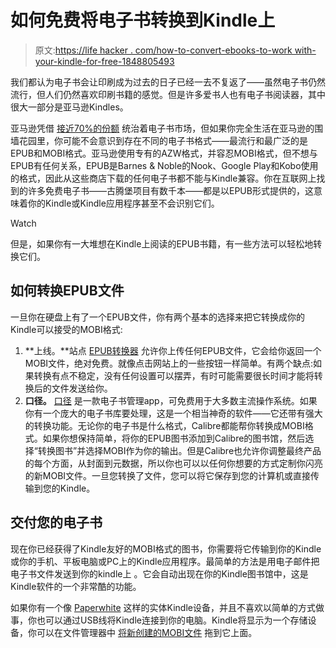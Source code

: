 # 如何免费将电子书转换到Kindle上

> 原文:[https://life hacker . com/how-to-convert-ebooks-to-work with-your-kindle-for-free-1848805493](https://lifehacker.com/how-to-convert-ebooks-to-work-with-your-kindle-for-free-1848805493)

我们都认为电子书会让印刷成为过去的日子已经一去不复返了——虽然电子书仍然流行，但人们仍然喜欢印刷书籍的感觉。但是许多爱书人也有电子书阅读器，其中很大一部分是亚马逊Kindles。

亚马逊凭借 [接近70%的份额](https://www.bloomberg.com/news/articles/2011-02-22/barnes-noble-falls-after-dividend-halt-same-store-sales-rise) 统治着电子书市场，但如果你完全生活在亚马逊的围墙花园里，你可能不会意识到存在不同的电子书格式——最流行和最广泛的是EPUB和MOBI格式。亚马逊使用专有的AZW格式，并容忍MOBI格式，但不想与EPUB有任何关系，EPUB是Barnes & Noble的Nook、Google Play和Kobo使用的格式，因此从这些商店下载的任何电子书都不能与Kindle兼容。你在互联网上找到的许多免费电子书——古腾堡项目有数千本——都是以EPUB形式提供的，这意味着你的Kindle或Kindle应用程序甚至不会识别它们。

Watch

但是，如果你有一大堆想在Kindle上阅读的EPUB书籍，有一些方法可以轻松地转换它们。

## 如何转换EPUB文件

一旦你在硬盘上有了一个EPUB文件，你有两个基本的选择来把它转换成你的Kindle可以接受的MOBI格式:

1.  **上线。**站点 [EPUB转换器](https://cloudconvert.com/epub-to-mobi) 允许你上传任何EPUB文件，它会给你返回一个MOBI文件，绝对免费。就像点击网站上的一些按钮一样简单。有两个缺点:如果转换有点不稳定，没有任何设置可以摆弄，有时可能需要很长时间才能将转换后的文件发送给你。
2.  **口径。** [口径](https://calibre-ebook.com/) 是一款电子书管理app，可免费用于大多数主流操作系统。如果你有一个庞大的电子书库要处理，这是一个相当神奇的软件——它还带有强大的转换功能。无论你的电子书是什么格式，Calibre都能帮你转换成MOBI格式。如果你想保持简单，将你的EPUB图书添加到Calibre的图书馆，然后选择“转换图书”并选择MOBI作为你的输出。但是Calibre也允许你调整最终产品的每个方面，从封面到元数据，所以你也可以以任何你想要的方式定制你闪亮的新MOBI文件。一旦您转换了文件，您可以将它保存到您的计算机或直接传输到您的Kindle。

## 交付您的电子书

现在你已经获得了Kindle友好的MOBI格式的图书，你需要将它传输到你的Kindle或你的手机、平板电脑或PC上的Kindle应用程序。最简单的方法是用电子邮件把电子书文件发送到你的kindle上 。它会自动出现在你的Kindle图书馆中，这是Kindle软件的一个非常酷的功能。

如果你有一个像 [Paperwhite](https://www.amazon.com/All-new-Kindle-Paperwhite-adjustable-Ad-Supported/dp/B08KTZ8249?asc_campaign=InlineText&asc_refurl=https://lifehacker.com/how-to-convert-ebooks-to-work-with-your-kindle-for-free-1848805493&asc_source=&tag=kinjalifehackerlink-20) 这样的实体Kindle设备，并且不喜欢以简单的方式做事，你也可以通过USB线将Kindle连接到你的电脑。Kindle将显示为一个存储设备，你可以在文件管理器中 [将新创建的MOBI文件](https://www.dummies.com/article/technology/electronics/tablets-e-readers/kindles/how-to-transfer-files-from-your-computer-to-your-kindle-paperwhite-168599/) 拖到它上面。